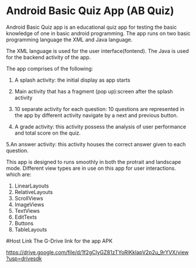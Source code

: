 

# Android Basic Quiz App (AB Quiz)

Android Basic Quiz app is an educational quiz app for testing the basic knowledge of one in basic android programming.
The app runs on two basic programming language the XML and Java language. 

The XML language is used for the user interface(fontend).
The Java is used for the backend activity of the app.

The app comprises of the following:
1. A splash activity: the initial display as app starts

2. Main activity that has a fragment (pop up):screen after the splash activity

3. 10 separate activity for each question: 10 questions are represented in the app by different activity navigate by a 
	next and previous button.
 
4. A grade activity: this activity possess the analysis of user performance and total score on the quiz.

5.An answer activity: this activity houses the correct answer given to each question.


This app is designed to runs smoothly in both the protrait and landscape mode.
Different view types are in use on this app for user interactions. which are:
1. LinearLayouts
2. RelativeLayouts
3. ScrollViews
4. ImageViews
5. TextViews
6. EditTexts
7. Buttons
8. TableLayouts


#Host Link
The G-Drive link for the app APK

https://drive.google.com/file/d/1f2gClyGZ81zTYoRlKklapV2p2u_9rYVX/view?usp=drivesdk
